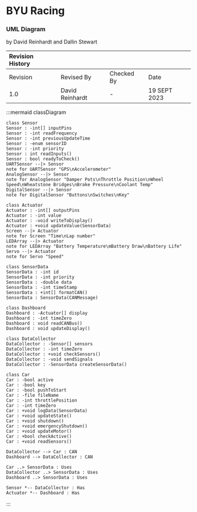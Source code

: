 # BYU Racing #
### UML Diagram ###
by David Reinhardt and Dallin Stewart

|Revision History|             |                      |              |
|   :---   |       :---        |         :---         |     :---     |
| Revision |    Revised By     |    Checked By        |     Date     |
|    1.0   |  David Reinhardt  |           -          | 19 SEPT 2023 |

:::mermaid
classDiagram

    class Sensor
    Sensor : -int[] inputPins
    Sensor : -int readFrequency
    Sensor : -int previousUpdateTime
    Sensor : -enum sensorID 
    Sensor : -int priority
    Sensor : int readInputs()
    Sensor : bool readyToCheck()
    UARTSensor --|> Sensor 
    note for UARTSensor "GPS\nAccelerometer"
    AnalogSensor --|> Sensor
    note for AnalogSensor "Damper Pots\nThrottle Position\nWheel Speed\nWheatstone Bridges\nBrake Pressure\nCoolant Temp"
    DigitalSensor --|> Sensor
    note for DigitalSensor "Buttons\nSwitches\nKey"

    class Actuator
    Actuator : -int[] outputPins
    Actuator : -int value
    Actuator : -void writeToDisplay()
    Actuator : +void updateValue(SensorData)
    Screen --|> Actuator
    note for Screen "Time\nLap number"
    LEDArray --|> Actuator
    note for LEDArray "Battery Temperature\mBattery Draw\nBattery Life"
    Servo --|> Actuator
    note for Servo "Speed"

    class SensorData
    SensorData : -int id
    SensorData : -int priority
    SensorData : -double data
    SensorData : -int timeStamp
    SensorData : +int[] formatCAN()
    SensorData : SensorData(CANMessage)

    class Dashboard
    Dashboard : -Actuator[] display
    Dashboard : -int timeZero
    Dashboard : void readCANBus()
    Dashboard : void updateDisplay()

    class DataCollector
    DataCollector : -Sensor[] sensors
    DataCollector : -int timeZero
    DataCollector : +void checkSensors()
    DataCollector : -void sendSignals
    DataCollector : -SensorData createSensorData()

    class Car
    Car : -bool active
    Car : -bool key
    Car : -bool pushToStart
    Car : -file fileName
    Car : -int throttlePosition
    Car : -int timeZero
    Car : +void logData(SensorData)
    Car : +void updateState()
    Car : +void shutdown()
    Car : +void emergencyShutdown()
    Car : +void updateMotor()
    Car : +bool checkActive()
    Car : +void readSensors()

    DataCollector --> Car : CAN
    Dashboard --> DataCollector : CAN

    Car ..> SensorData : Uses
    DataCollector ..> SensorData : Uses
    Dashboard ..> SensorData : Uses

    Sensor *-- DataCollector : Has
    Actuator *-- Dashboard : Has
:::